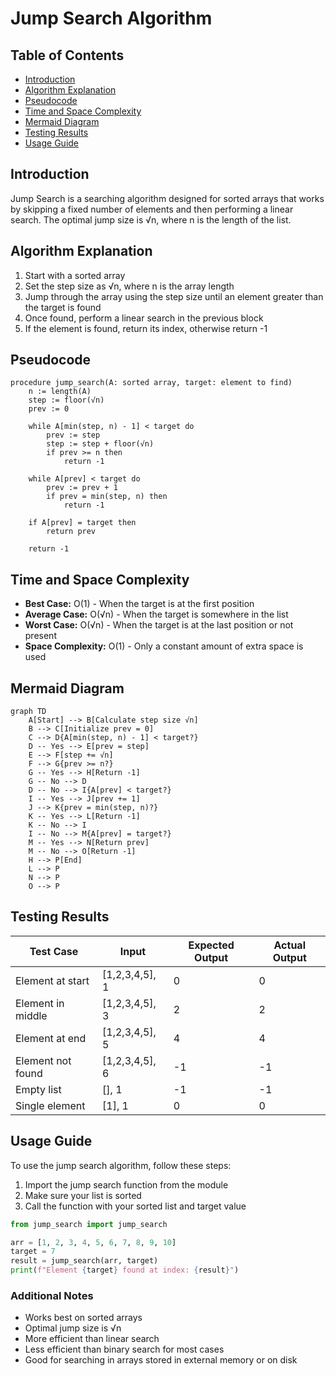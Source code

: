 # Jump Search Algorithm

## Table of Contents

- [Introduction](#introduction)
- [Algorithm Explanation](#algorithm-explanation)
- [Pseudocode](#pseudocode)
- [Time and Space Complexity](#time-and-space-complexity)
- [Mermaid Diagram](#mermaid-diagram)
- [Testing Results](#testing-results)
- [Usage Guide](#usage-guide)

## Introduction

Jump Search is a searching algorithm designed for sorted arrays that works by skipping a fixed number of elements and then performing a linear search. The optimal jump size is √n, where n is the length of the list.

## Algorithm Explanation

1. Start with a sorted array
2. Set the step size as √n, where n is the array length
3. Jump through the array using the step size until an element greater than the target is found
4. Once found, perform a linear search in the previous block
5. If the element is found, return its index, otherwise return -1

## Pseudocode

```
procedure jump_search(A: sorted array, target: element to find)
    n := length(A)
    step := floor(√n)
    prev := 0

    while A[min(step, n) - 1] < target do
        prev := step
        step := step + floor(√n)
        if prev >= n then
            return -1

    while A[prev] < target do
        prev := prev + 1
        if prev = min(step, n) then
            return -1

    if A[prev] = target then
        return prev

    return -1
```

## Time and Space Complexity

- **Best Case:** O(1) - When the target is at the first position
- **Average Case:** O(√n) - When the target is somewhere in the list
- **Worst Case:** O(√n) - When the target is at the last position or not present
- **Space Complexity:** O(1) - Only a constant amount of extra space is used

## Mermaid Diagram

```mermaid
graph TD
    A[Start] --> B[Calculate step size √n]
    B --> C[Initialize prev = 0]
    C --> D{A[min(step, n) - 1] < target?}
    D -- Yes --> E[prev = step]
    E --> F[step += √n]
    F --> G{prev >= n?}
    G -- Yes --> H[Return -1]
    G -- No --> D
    D -- No --> I{A[prev] < target?}
    I -- Yes --> J[prev += 1]
    J --> K{prev = min(step, n)?}
    K -- Yes --> L[Return -1]
    K -- No --> I
    I -- No --> M{A[prev] = target?}
    M -- Yes --> N[Return prev]
    M -- No --> O[Return -1]
    H --> P[End]
    L --> P
    N --> P
    O --> P
```

## Testing Results

| Test Case         | Input          | Expected Output | Actual Output |
| ----------------- | -------------- | --------------- | ------------- |
| Element at start  | [1,2,3,4,5], 1 | 0               | 0             |
| Element in middle | [1,2,3,4,5], 3 | 2               | 2             |
| Element at end    | [1,2,3,4,5], 5 | 4               | 4             |
| Element not found | [1,2,3,4,5], 6 | -1              | -1            |
| Empty list        | [], 1          | -1              | -1            |
| Single element    | [1], 1         | 0               | 0             |

## Usage Guide

To use the jump search algorithm, follow these steps:

1. Import the jump search function from the module
2. Make sure your list is sorted
3. Call the function with your sorted list and target value

```python
from jump_search import jump_search

arr = [1, 2, 3, 4, 5, 6, 7, 8, 9, 10]
target = 7
result = jump_search(arr, target)
print(f"Element {target} found at index: {result}")
```

### Additional Notes

- Works best on sorted arrays
- Optimal jump size is √n
- More efficient than linear search
- Less efficient than binary search for most cases
- Good for searching in arrays stored in external memory or on disk
